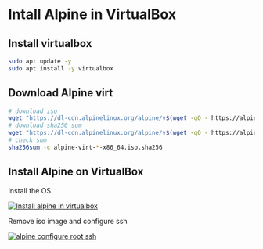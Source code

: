 # Intall Alpine in VirtualBox

## Install virtualbox

```sh
sudo apt update -y
sudo apt install -y virtualbox
```

## Download Alpine virt

```sh
# download iso
wget "https://dl-cdn.alpinelinux.org/alpine/v$(wget -qO - https://alpinelinux.org/downloads | grep -Piom 1 'alpine\s+version.*\d+\.\d+\.\d+' | grep -Po '\d+\.\d+')/releases/x86_64/alpine-virt-$(wget -qO - https://alpinelinux.org/downloads | grep -Piom 1 'alpine\s+version.*\d+\.\d+\.\d+' | grep -Po '\d+\.\d+\.\d+')-x86_64.iso"
# download sha256 sum
wget "https://dl-cdn.alpinelinux.org/alpine/v$(wget -qO - https://alpinelinux.org/downloads | grep -Piom 1 'alpine\s+version.*\d+\.\d+\.\d+' | grep -Po '\d+\.\d+')/releases/x86_64/alpine-virt-$(wget -qO - https://alpinelinux.org/downloads | grep -Piom 1 'alpine\s+version.*\d+\.\d+\.\d+' | grep -Po '\d+\.\d+\.\d+')-x86_64.iso.sha256"
# check sum
sha256sum -c alpine-virt-*-x86_64.iso.sha256
```

## Install Alpine on VirtualBox

Install the OS

[![Install alpine in virtualbox](http://img.youtube.com/vi/KbouH7hnSOk/0.jpg)](http://www.youtube.com/watch?v=KbouH7hnSOk "Install alpine in virtualbox")

Remove iso image and configure ssh

[![alpine configure root ssh](http://img.youtube.com/vi/Cj4PFQw8BsE/0.jpg)](http://www.youtube.com/watch?v=Cj4PFQw8BsE "alpine configure root ssh")
